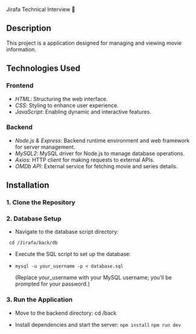 Jirafa Technical Interview 🍿

## Description

This project is a application designed for managing and viewing movie information.

## Technologies Used

### Frontend

- *HTML*: Structuring the web interface.
- *CSS*: Styling to enhance user experience.
- *JavaScript*: Enabling dynamic and interactive features.

### Backend

- *Node.js & Express*: Backend runtime environment and web framework for server management.
- *MySQL2*: MySQL driver for Node.js to manage database operations.
- *Axios*: HTTP client for making requests to external APIs.
- *OMDb API*: External service for fetching movie and series details.

## Installation

### 1. Clone the Repository

### 2. Database Setup
- Navigate to the database script directory:

 ``` cd /Jirafa/back/db```
  
- Execute the SQL script to set up the database:
- 
  ```mysql -u your_username -p < database.sql```
  
  (Replace your_username with your MySQL username; you'll be prompted for your password.)

### 3. Run the Application
- Move to the backend directory:
  cd /back
  
- Install dependencies and start the server:
  ```npm install```
  ```npm run dev```
   
